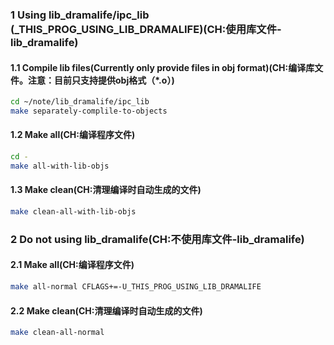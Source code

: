 ### 1 Using lib_dramalife/ipc_lib (_THIS_PROG_USING_LIB_DRAMALIFE)(CH:使用库文件-lib_dramalife)
#### 1.1 Compile lib files(Currently only provide files in obj format)(CH:编译库文件。注意：目前只支持提供obj格式（*.o）)
```bash
cd ~/note/lib_dramalife/ipc_lib
make separately-complile-to-objects
```

#### 1.2 Make all(CH:编译程序文件)
```bash
cd -
make all-with-lib-objs
```

#### 1.3 Make clean(CH:清理编译时自动生成的文件)
```bash
make clean-all-with-lib-objs 
```


### 2 Do not using lib_dramalife(CH:**不使用**库文件-lib_dramalife)
#### 2.1 Make all(CH:编译程序文件)
```bash
make all-normal CFLAGS+=-U_THIS_PROG_USING_LIB_DRAMALIFE
```
#### 2.2 Make clean(CH:清理编译时自动生成的文件)
```bash
make clean-all-normal
```

